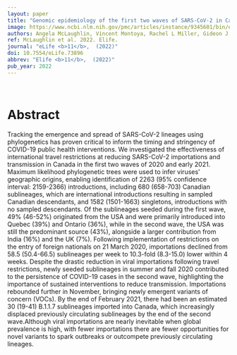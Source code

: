 ```yaml
---
layout: paper
title: "Genomic epidemiology of the first two waves of SARS-CoV-2 in Canada."
image: https://www.ncbi.nlm.nih.gov/pmc/articles/instance/9345601/bin/elife-73896-fig1.jpg
authors: Angela McLaughlin, Vincent Montoya, Rachel L Miller, Gideon J Mordecai,  , Michael Worobey, Art F Y Poon, Jeffrey B Joy
ref: McLaughlin et al. 2022. Elife.
journal: "eLife <b>11</b>,  (2022)"
doi: 10.7554/eLife.73896
abbrev: "Elife <b>11</b>,  (2022)"
pub_year: 2022
---
```


<br />
<div data-badge-popover="right" data-badge-type="donut" data-pmid="35916373" data-hide-no-mentions="true" class="altmetric-embed"></div>

# Abstract

Tracking the emergence and spread of SARS-CoV-2 lineages using phylogenetics has proven critical to inform the timing and stringency of COVID-19 public health interventions. We investigated the effectiveness of international travel restrictions at reducing SARS-CoV-2 importations and transmission in Canada in the first two waves of 2020 and early 2021. Maximum likelihood phylogenetic trees were used to infer viruses' geographic origins, enabling identification of 2263 (95% confidence interval: 2159-2366) introductions, including 680 (658-703) Canadian sublineages, which are international introductions resulting in sampled Canadian descendants, and 1582 (1501-1663) singletons, introductions with no sampled descendants. Of the sublineages seeded during the first wave, 49% (46-52%) originated from the USA and were primarily introduced into Quebec (39%) and Ontario (36%), while in the second wave, the USA was still the predominant source (43%), alongside a larger contribution from India (16%) and the UK (7%). Following implementation of restrictions on the entry of foreign nationals on 21 March 2020, importations declined from 58.5 (50.4-66.5) sublineages per week to 10.3-fold (8.3-15.0) lower within 4 weeks. Despite the drastic reduction in viral importations following travel restrictions, newly seeded sublineages in summer and fall 2020 contributed to the persistence of COVID-19 cases in the second wave, highlighting the importance of sustained interventions to reduce transmission. Importations rebounded further in November, bringing newly emergent variants of concern (VOCs). By the end of February 2021, there had been an estimated 30 (19-41) B.1.1.7 sublineages imported into Canada, which increasingly displaced previously circulating sublineages by the end of the second wave.Although viral importations are nearly inevitable when global prevalence is high, with fewer importations there are fewer opportunities for novel variants to spark outbreaks or outcompete previously circulating lineages.

